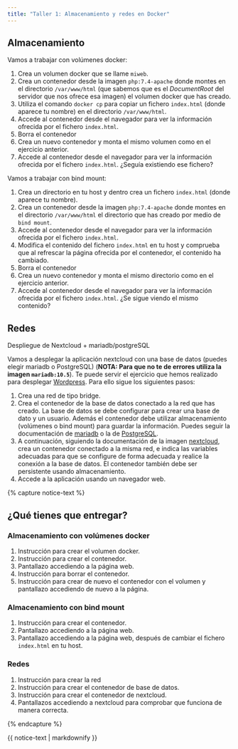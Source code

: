 ```yaml
---
title: "Taller 1: Almacenamiento y redes en Docker"
---
```


## Almacenamiento

Vamos a trabajar con volúmenes docker:
1. Crea un volumen docker que se llame `miweb`.
2. Crea un contenedor desde la imagen `php:7.4-apache` donde montes en el directorio `/var/www/html` (que sabemos que es el *DocumentRoot* del servidor que nos ofrece esa imagen) el volumen docker que has creado.
3. Utiliza el comando `docker cp` para copiar un fichero `index.html` (donde aparece tu nombre) en el directorio `/var/www/html`.
4. Accede al contenedor desde el navegador para ver la información ofrecida por el fichero `index.html`.
5. Borra el contenedor
6. Crea un nuevo contenedor y monta el mismo volumen como en el ejercicio anterior.
7. Accede al contenedor desde el navegador para ver la información ofrecida por el fichero `index.html`. ¿Seguía existiendo ese fichero?

Vamos a trabajar con bind mount:
1. Crea un directorio en tu host y dentro crea un fichero `index.html` (donde aparece tu nombre).
2. Crea un contenedor desde la imagen `php:7.4-apache` donde montes en el directorio `/var/www/html` el directorio que has creado por medio de `bind mount`.
3. Accede al contenedor desde el navegador para ver la información ofrecida por el fichero `index.html`.
4. Modifica el contenido del fichero `index.html` en tu host y comprueba que al refrescar la página ofrecida por el contenedor, el contenido ha cambiado.
5. Borra el contenedor
6. Crea un nuevo contenedor y monta el mismo directorio como en el ejercicio anterior.
7. Accede al contenedor desde el navegador para ver la información ofrecida por el fichero `index.html`. ¿Se sigue viendo el mismo contenido?

## Redes

Despliegue de Nextcloud + mariadb/postgreSQL

Vamos a desplegar la aplicación nextcloud con una base de datos (puedes elegir mariadb o PostgreSQL) (**NOTA: Para que no te de errores utiliza la imagen `mariadb:10.5`**). Te puede servir el ejercicio que hemos realizado para desplegar [Wordpress](wordpress.html). Para ello sigue los siguientes pasos:

1. Crea una red de tipo bridge.
2. Crea el contenedor de la base de datos conectado a la red que has creado. La base de datos se debe configurar para crear una base de dato y un usuario. Además el contenedor debe utilizar almacenamiento (volúmenes o bind mount) para guardar la información. Puedes seguir la documentación de [mariadb](https://hub.docker.com/_/mariadb) o la de [PostgreSQL](https://hub.docker.com/_/postgres).
3. A continuación, siguiendo la documentación de la imagen [nextcloud](https://hub.docker.com/_/nextcloud), crea un contenedor conectado a la misma red, e indica las variables adecuadas para que se configure de forma adecuada y realice la conexión a la base de datos. El contenedor también debe ser persistente usando almacenamiento.
4. Accede a la aplicación usando un navegador web.

{% capture notice-text %}
## ¿Qué tienes que entregar?

### Almacenamiento con volúmenes docker

1. Instrucción para crear el volumen docker.
2. Instrucción para crear el contenedor.
3. Pantallazo accediendo a la página web.
4. Instrucción para borrar el contenedor.
5. Instrucción para crear de nuevo el contenedor con el volumen y pantallazo accediendo de nuevo a la página.

### Almacenamiento con bind mount

1. Instrucción para crear el contenedor.
2. Pantallazo accediendo a la página web.
3. Pantallazo accediendo a la página web, después de cambiar el fichero `index.html` en tu host.

### Redes

1. Instrucción para crear la red
2. Instrucción para crear el contenedor de base de datos.
3. Instrucción para crear el contenedor de nextcloud.
4. Pantallazos accediendo a nextcloud para comprobar que funciona de manera correcta.

{% endcapture %}<div class="notice--info">{{ notice-text | markdownify }}</div>

